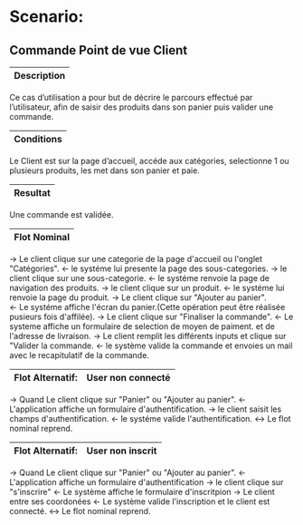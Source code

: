 # Scenario:
## Commande Point de vue Client


|Description|
|-----------|
 Ce cas d’utilisation a pour but de décrire  le parcours effectué  par l’utilisateur,  afin de saisir des produits dans son panier puis  valider une commande.




|Conditions|
|-----------|
Le Client est sur la page d’accueil, accéde aux catégories, selectionne 1 ou plusieurs produits, les met dans son panier et paie.



|Resultat|
|-----------|
Une commande est validée.


|Flot Nominal| 
|-----------|
&rarr; Le client clique sur une categorie de la page d'accueil ou l'onglet "Catégories".
&larr; le systéme lui presente la page des sous-categories.
&rarr; le client clique sur une sous-categorie.
&larr; le systéme renvoie la page de navigation des produits.
&rarr; le client clique sur un produit.
&larr; le systéme lui renvoie la page du produit.
&rarr; Le client clique sur "Ajouter au panier".  
&larr; Le systéme affiche l'écran du panier.(Cette opération peut être réalisée pusieurs fois d'affilée).
&rarr; Le client clique sur "Finaliser la commande".
&larr; Le systeme affiche un formulaire de selection de moyen de paiment. et de l'adresse de livraison.
&rarr; Le client remplit les différents inputs et clique sur "Valider la commande.
&larr; le système valide la commande et envoies un mail avec le recapitulatif de la commande. 

|Flot Alternatif:|User non connecté| 
|-----------|-------------
&rarr;  Quand Le client clique sur "Panier" ou "Ajouter au panier". 
&larr; L'application affiche un formulaire d'authentification.
&rarr; le client saisit les champs d'authentification.
&larr; le systéme valide l'authentification.
&harr; Le flot nominal reprend.

|Flot Alternatif:|User non inscrit| 
|-----------|-------------
&rarr;  Quand Le client clique sur "Panier" ou "Ajouter au panier". 
&larr; L'application affiche un formulaire d'authentification
&rarr; le client clique sur "s'inscrire"
&larr; Le système affiche le formulaire d'inscritpion
&rarr; Le client entre ses coordonées
&larr; Le système valide l'inscription et le client est connecté.
&harr; Le flot nominal reprend.

